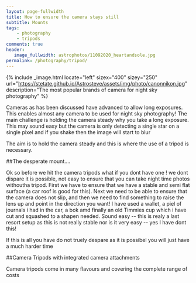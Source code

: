 ```yaml
---
layout: page-fullwidth
title: How to ensure the camera stays still
subtitle: Mounts 
tags: 
    - photography
    - tripods
comments: true
header:
   image_fullwidth: astrophotos/11092020_heartandsole.jpg
permalink: /photography/tripod/
---
```

{% include _image.html locate="left" sizex="400" sizey="250" url="https://stetate.github.io/Astrosteve/assets/img/photo/canonnikon.jpg" description="The most popular brands of camera for night sky photography" %}

Cameras as has been discussed have advanced to allow long exposures. This enables almost any camera to be used for night sky photography! The main
challenge is holding the camera steady why you take a long exposure. This may sound easy but the camera is only detecting a single star on a single pixel and if you shake 
then the image will start to blur

The aim is to hold the camera steady and this is where the use of a tripod is necessary.

##The desperate mount....

Ok so before we hit the camera tripods what if you dont have one ! we dont dispare it is possible, not easy to ensure that you can take night time photos withoutha tripod.
First we have to ensure that we have a stable and semi flat surface (a car roof is good for this). Next we need to be able to ensure that the camera does not slip, and then we need to find something to raise the lens up 
and point in the direction you want! I have used a wallet, a piel of journals i had in the car, a bok amd finally an old Timmies cup which i have cut and squashed to a shapen needed.
Sound easy -- this is realy a last resort setup as this is not really stable nor is it very easy -- yes I have dont this!

If this is all you have do not truely despare as it is possibel you will just have a much harder time 

##Camera Tripods with integrated camera attachments

Camera tripods come in many flavours and covering the complete range of costs
